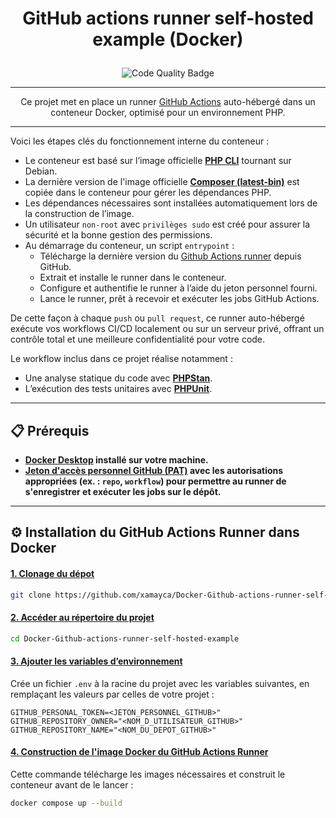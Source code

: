 

# <p align="center"> GitHub actions runner self-hosted example (Docker) </p>

<p align="center">
  <img src="https://github.com/xamayca/Docker-Github-actions-runner-self-hosted-example/actions/workflows/code-quality.yml/badge.svg" alt="Code Quality Badge">
</p>

---

<p align="center">
    Ce projet met en place un runner <a href="https://github.com/features/actions">GitHub Actions</a> auto-hébergé dans un conteneur Docker, optimisé pour un environnement PHP.
</p>

---

Voici les étapes clés du fonctionnement interne du conteneur :

- Le conteneur est basé sur l’image officielle **[PHP CLI](https://hub.docker.com/_/php)** tournant sur Debian.
- La dernière version de l'image officielle **[Composer (latest-bin)](https://hub.docker.com/r/composer/composer)** est copiée dans le conteneur pour gérer les dépendances PHP.
- Les dépendances nécessaires sont installées automatiquement lors de la construction de l’image.
- Un utilisateur `non-root` avec `privilèges sudo` est créé pour assurer la sécurité et la bonne gestion des permissions.
- Au démarrage du conteneur, un script `entrypoint` :
    - Télécharge la dernière version du [Github Actions runner](https://github.com/actions/runner/releases) depuis GitHub.
    - Extrait et installe le runner dans le conteneur.
    - Configure et authentifie le runner à l’aide du jeton personnel fourni.
    - Lance le runner, prêt à recevoir et exécuter les jobs GitHub Actions.

De cette façon à chaque `push` ou `pull request`, ce runner auto-hébergé exécute vos workflows CI/CD localement ou sur un serveur privé, offrant un contrôle total et une meilleure confidentialité pour votre code.

Le workflow inclus dans ce projet réalise notamment :
- Une analyse statique du code avec **[PHPStan](https://phpstan.org/)**.
- L’exécution des tests unitaires avec **[PHPUnit](https://phpunit.de/index.html)**.


---

## 📋 Prérequis

- **[Docker Desktop](https://www.docker.com/products/docker-desktop) installé sur votre machine.**
- **[Jeton d'accès personnel GitHub (PAT)](https://docs.github.com/fr/enterprise-cloud@latest/authentication/keeping-your-account-and-data-secure/managing-your-personal-access-tokens) avec les autorisations appropriées (ex. : `repo`, `workflow`) pour permettre au runner de s'enregistrer et exécuter les jobs sur le dépôt.**

---

## ⚙️ Installation du GitHub Actions Runner dans Docker

#### <ins> 1. Clonage du dépot </ins>
```bash
git clone https://github.com/xamayca/Docker-Github-actions-runner-self-hosted-example.git
```

#### <ins> 2. Accéder au répertoire du projet </ins>
```bash
cd Docker-Github-actions-runner-self-hosted-example
```

#### <ins> 3. Ajouter les variables d’environnement </ins>

Crée un fichier `.env` à la racine du projet avec les variables suivantes, en remplaçant les valeurs par celles de votre projet :

```env
GITHUB_PERSONAL_TOKEN=<JETON_PERSONNEL_GITHUB>"
GITHUB_REPOSITORY_OWNER="<NOM_D_UTILISATEUR_GITHUB>"
GITHUB_REPOSITORY_NAME="<NOM_DU_DEPOT_GITHUB>"
```

#### <ins> 4. Construction de l'image Docker du GitHub Actions Runner </ins>

Cette commande télécharge les images nécessaires et construit le conteneur avant de le lancer :

```bash
docker compose up --build
```